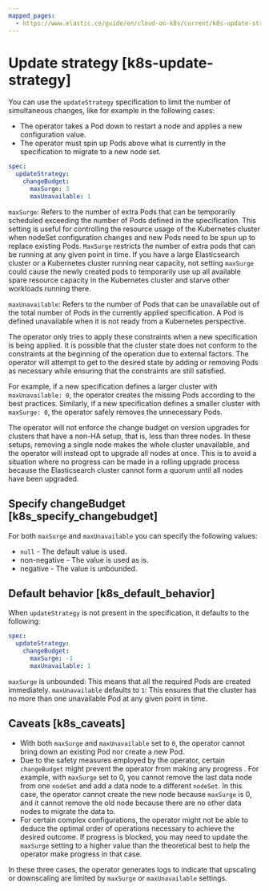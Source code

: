 ```yaml
---
mapped_pages:
  - https://www.elastic.co/guide/en/cloud-on-k8s/current/k8s-update-strategy.html
---
```


# Update strategy [k8s-update-strategy]

You can use the `updateStrategy` specification to limit the number of simultaneous changes, like for example in the following cases:

* The operator takes a Pod down to restart a node and applies a new configuration value.
* The operator must spin up Pods above what is currently in the specification to migrate to a new node set.

```yaml
spec:
  updateStrategy:
    changeBudget:
      maxSurge: 3
      maxUnavailable: 1
```

`maxSurge`: Refers to the number of extra Pods that can be temporarily scheduled exceeding the number of Pods defined in the specification. This setting is useful for controlling the resource usage of the Kubernetes cluster when nodeSet configuration changes and new Pods need to be spun up to replace existing Pods. `MaxSurge` restricts the number of extra pods that can be running at any given point in time. If you have a large Elasticsearch cluster or a Kubernetes cluster running near capacity, not setting `maxSurge` could cause the newly created pods to temporarily use up all available spare resource capacity in the Kubernetes cluster and starve other workloads running there.

`maxUnavailable`: Refers to the number of Pods that can be unavailable out of the total number of Pods in the currently applied specification. A Pod is defined unavailable when it is not ready from a Kubernetes perspective.

The operator only tries to apply these constraints when a new specification is being applied. It is possible that the cluster state does not conform to the constraints at the beginning of the operation due to external factors. The operator will attempt to get to the desired state by adding or removing Pods as necessary while ensuring that the constraints are still satisfied.

For example, if a new specification defines a larger cluster with `maxUnavailable: 0`, the operator creates the missing Pods according to the best practices. Similarly, if a new specification defines a smaller cluster with `maxSurge: 0`, the operator safely removes the unnecessary Pods.

The operator will not enforce the change budget on version upgrades for clusters that have a non-HA setup, that is, less than three nodes. In these setups, removing a single node makes the whole cluster unavailable, and the operator will instead opt to upgrade all nodes at once. This is to avoid a situation where no progress can be made in a rolling upgrade process because the Elasticsearch cluster cannot form a quorum until all nodes have been upgraded.

## Specify changeBudget [k8s_specify_changebudget]

For both `maxSurge` and `maxUnavailable` you can specify the following values:

* `null` - The default value is used.
* non-negative - The value is used as is.
* negative - The value is unbounded.


## Default behavior [k8s_default_behavior]

When `updateStrategy` is not present in the specification, it defaults to the following:

```yaml
spec:
  updateStrategy:
    changeBudget:
      maxSurge: -1
      maxUnavailable: 1
```

`maxSurge` is unbounded: This means that all the required Pods are created immediately. `maxUnavailable` defaults to `1`: This ensures that the cluster has no more than one unavailable Pod at any given point in time.


## Caveats [k8s_caveats]

* With both `maxSurge` and `maxUnavailable` set to `0`, the operator cannot bring down an existing Pod nor create a new Pod.
* Due to the safety measures employed by the operator, certain `changeBudget` might prevent the operator from making any progress . For example, with `maxSurge` set to 0, you cannot remove the last data node from one `nodeSet` and add a data node to a different `nodeSet`. In this case, the operator cannot create the new node because `maxSurge` is 0, and it cannot remove the old node because there are no other data nodes to migrate the data to.
* For certain complex configurations, the operator might not be able to deduce the optimal order of operations necessary to achieve the desired outcome. If progress is blocked, you may need to update the `maxSurge` setting to a higher value than the theoretical best to help the operator make progress in that case.

In these three cases, the operator generates logs to indicate that upscaling or downscaling are limited by `maxSurge` or `maxUnavailable` settings.



